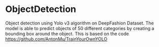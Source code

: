 # ObjectDetection
Object detection using Yolo v3 algorithm on DeepFashion Dataset. The model is able to predict objects of 50 different categories by creating a bounding box around the object. This is based on the code https://github.com/AntonMu/TrainYourOwnYOLO
